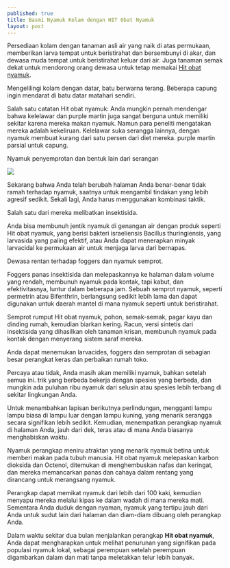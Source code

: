 ```yaml
---
published: true
title: Basmi Nyamuk Kolam dengan HIT Obat Nyamuk
layout: post
---
```

Persediaan kolam dengan tanaman asli air yang naik di atas permukaan, memberikan larva tempat untuk beristirahat dan bersembunyi di akar, dan dewasa muda tempat untuk beristirahat keluar dari air. Juga tanaman semak dekat untuk mendorong orang dewasa untuk tetap memakai <a href="http://nonasehat.in/hit-obat-nyamuk-atasi-serangan-nyamuk-berbahaya/">Hit obat nyamuk</a>.

Mengelilingi kolam dengan datar, batu berwarna terang. Beberapa capung ingin mendarat di batu datar matahari sendiri.

Salah satu catatan Hit obat nyamuk: Anda mungkin pernah mendengar bahwa kelelawar dan purple martin juga sangat berguna untuk memiliki sekitar karena mereka makan nyamuk. Namun para peneliti mengatakan mereka adalah kekeliruan. Kelelawar suka serangga lainnya, dengan nyamuk membuat kurang dari satu persen dari diet mereka. purple martin parsial untuk capung.

Nyamuk penyemprotan dan bentuk lain dari serangan

<img src="http://tamaulipas30.com/wp-content/uploads/2016/02/mosquito.jpg">

Sekarang bahwa Anda telah berubah halaman Anda benar-benar tidak ramah terhadap nyamuk, saatnya untuk mengambil tindakan yang lebih agresif sedikit. Sekali lagi, Anda harus menggunakan kombinasi taktik.

Salah satu dari mereka melibatkan insektisida.

Anda bisa membunuh jentik nyamuk di genangan air dengan produk seperti Hit obat nyamuk, yang berisi bakteri israeliensis Bacillus thuringiensis, yang larvasida yang paling efektif, atau Anda dapat menerapkan minyak larvacidal ke permukaan air untuk menjaga larva dari bernapas.

Dewasa rentan terhadap foggers dan nyamuk semprot.

Foggers panas insektisida dan melepaskannya ke halaman dalam volume yang rendah, membunuh nyamuk pada kontak, tapi kabut, dan efektivitasnya, luntur dalam beberapa jam. Sebuah semprot nyamuk, seperti permetrin atau Bifenthrin, berlangsung sedikit lebih lama dan dapat digunakan untuk daerah mantel di mana nyamuk seperti untuk beristirahat.

Semprot rumput Hit obat nyamuk, pohon, semak-semak, pagar kayu dan dinding rumah, kemudian biarkan kering. Racun, versi sintetis dari insektisida yang dihasilkan oleh tanaman krisan, membunuh nyamuk pada kontak dengan menyerang sistem saraf mereka.

Anda dapat menemukan larvacides, foggers dan semprotan di sebagian besar perangkat keras dan perbaikan rumah toko.

Percaya atau tidak, Anda masih akan memiliki nyamuk, bahkan setelah semua ini. trik yang berbeda bekerja dengan spesies yang berbeda, dan mungkin ada puluhan ribu nyamuk dari selusin atau spesies lebih terbang di sekitar lingkungan Anda.

Untuk menambahkan lapisan berikutnya perlindungan, mengganti lampu lampu biasa di lampu luar dengan lampu kuning, yang menarik serangga secara signifikan lebih sedikit. Kemudian, menempatkan perangkap nyamuk di halaman Anda, jauh dari dek, teras atau di mana Anda biasanya menghabiskan waktu.

Nyamuk perangkap meniru atraktan yang menarik nyamuk betina untuk memberi makan pada tubuh manusia. Hit obat nyamuk melepaskan karbon dioksida dan Octenol, ditemukan di menghembuskan nafas dan keringat, dan mereka memancarkan panas dan cahaya dalam rentang yang dirancang untuk merangsang nyamuk.

Perangkap dapat memikat nyamuk dari lebih dari 100 kaki, kemudian menyapu mereka melalui kipas ke dalam wadah di mana mereka mati. Sementara Anda duduk dengan nyaman, nyamuk yang tertipu jauh dari Anda untuk sudut lain dari halaman dan diam-diam dibuang oleh perangkap Anda.

Dalam waktu sekitar dua bulan menjalankan perangkap <b>Hit obat nyamuk</b>, Anda dapat mengharapkan untuk melihat penurunan yang signifikan pada populasi nyamuk lokal, sebagai perempuan setelah perempuan digambarkan dalam dan mati tanpa meletakkan telur lebih banyak.